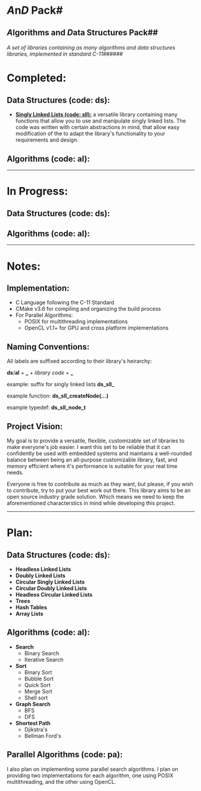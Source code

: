 # *A*n*D* Pack#
## *A*lgorithms and *D*ata Structures Pack##
###### A set of libraries containing as many algorithms and data structures libraries, implemented in standard C-11######


Completed:
==========
Data Structures (code: ds):
----------------
- [**Singly Linked Lists (code: sll):**](./Data%20Structures/Linked%20Lists)
a versatile library containing many functions that allow you to use and manipulate
singly linked lists. The code was written with certain abstractions in mind,
that allow easy modification of the to adapt the library's functionality 
to your requirements and design.

Algorithms (code: al):
----------------------


------------------------------


In Progress:
============
Data Structures (code: ds):
----------------


Algorithms (code: al):
----------------------


------------------------------


Notes:
======
Implementation:
---------------
- C Language following the C-11 Standard
- CMake v3.6 for compiling and organizing the build process
- For Parallel Algorithms:
  - POSIX for multithreading implementations
  - OpenCL v1.1+ for GPU and cross platform implementations

Naming Conventions:
-------------------
All labels are suffixed according to their library's heirarchy:

**ds**/**al** + **_** + *library code* + **_**

example: suffix for singly linked lists **ds_sll_**

example function: **ds_sll_createNode(*...*)**

example typedef: **ds_sll_node_t**

Project Vision:
---------------
My goal is to provide a versatile, flexible, customizable set of libraries
to make everyone's job easier.
I want this set to be reliable that it can confidently be used with
embedded systems and maintains a well-rounded balance between being
an all-purpose customizable library, fast, and memory efficient where it's
performance is suitable for your real time needs.

Everyone is free to contribute as much as they want, but please, if you wish
to contribute, try to put your best work out there. This library aims to be
 an open source industry grade solution.
 Which means we need to keep the aforementioned characterstics in mind
 while developing this project.

____________________________
 
Plan:
=====
Data Structures (code: ds):
----------------
- **Headless Linked Lists**
- **Doubly Linked Lists**
- **Circular Singly Linked Lists**
- **Circular Doubly Linked Lists**
- **Headless Circular Linked Lists**
- **Trees**
- **Hash Tables**
- **Array Lists**

Algorithms (code: al):
----------------------
- **Search**
  - Binary Search
  - Iterative Search
- **Sort**
  - Binary Sort
  - Bubble Sort
  - Quick Sort
  - Merge Sort
  - Shell sort
- **Graph Search**
  - BFS
  - DFS
- **Shortest Path**
  - Djikstra's
  - Bellman Ford's

Parallel Algorithms (code: pa):
-------------------------------
I also plan on implementing some parallel search algorithms.
I plan on providing two implementations for each algorithm,
one using POSIX multithreading, and the other using OpenCL.
